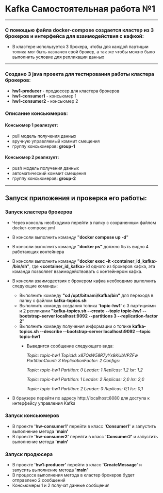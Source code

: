 # Kafka Самостоятельная работа №1
---
### С помощью файла docker-compose создается кластер из 3 брокеров и интерфейса для взаимодействия с кафкой:
* В кластере используется 3 брокера, чтобы для каждой партиции топика мог быть назначен свой брокер, а так же чтобы можно было выполнить условие для репликации данных
---
### Создано 3 java проекта для тестирования работы кластера брокеров:
* **hw1-producer** - продюссер для кластера брокеров
* **hw1-consumer1** - консьюмер 1
* **hw1-consumer2** - консьюмер 2

### Описание консьюмеров:
#### Консьюмер 1 реализует:
* pull модель получения данных
* вручную управляемый коммит смещения
* группу консьюмеров: **group-1**

#### Консьюмер 2 реализует:
* push модель получения данных
* автоматический коммит смещения
* группу консьюмеров: **group-2**
---
## Запуск приложения и проверка его работы:
### Запуск кластера брокеров
* Через консоль необходимо перейти в папку с сохраненным файлом docker-compose.yml
* В консоли выполнить команду **"docker compose up -d"**
* В консоли выполнить команду **"docker ps"** должно быть видно 4 работающих контейнера
* В консоли выполнить команду **"docker exec -it <container_id_kafka> /bin/sh"**, где **<container_id_kafka>** id одного из брокеров кафка, эта команда позволяет взаимодействовать с контейнером кафка.
* В консоли взаимодествия с брокером кафка необходимо выполнить следующие команды:
  * Выполнить команду **"cd /opt/bitnami/kafka/bin"** для переходв в папку с файлом **kafka-topics.sh**
  * Выполнить команду создания топика **'topic-hw1'** с 3 партициями и 2 репликами **"kafka-topics.sh --create --topic topic-hw1 --bootstrap-server localhost:9092 --partitions 3 --replication-factor 2"**
  * Выполнить команду получения информации о топике **kafka-topics.sh --describe --bootstrap-server localhost:9092 --topic topic-hw1**
     *  Выведится сообщение следующего вида:
       
        *Topic: topic-hw1    TopicId: x87OsW58R7yYx9KUbVPZFw PartitionCount: 3       ReplicationFactor: 2    Configs:*
        
        *Topic: topic-hw1    Partition: 0    Leader: 1       Replicas: 1,2   Isr: 1,2*
        
        *Topic: topic-hw1    Partition: 1    Leader: 2       Replicas: 2,0   Isr: 2,0*
        
        *Topic: topic-hw1    Partition: 2    Leader: 0       Replicas: 0,1   Isr: 0,1*
        
* В браузере перейти по адресу http://localhost:8080 для доступа к интерфейсу управления Kafka
  
### Запуск консьюмеров
* В проекте **'hw-consumer1'** перейти в класс **'Consumer1'** и запустить выполнение метода **'main'**
* В проекте **'hw-consumer2'** перейти в класс **'Consumer2'** и запустить выполнение метода **'main'**

### Запуск продюсера
* В проекте **'hw1-producer'** перейти в класс **'CreateMessage'** и запусить выполнение метода **'main'**
* В процессе выполнения метода в кластер брокеров будет отправлено 2 сообщений
* Консьюмеры 1 и 2 получат данные сообщения
  

